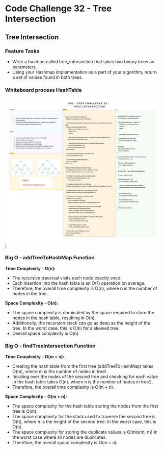 # Code Challenge 32 - Tree Intersection

## Tree Intersection

### Feature Tasks

* Write a function called tree_intersection that takes two binary trees as parameters.
* Using your Hashmap implementation as a part of your algorithm, return a set of values found in both trees.

### Whiteboard process HashTable

![Tree Intersection](../../javascript/assets/codeChallenge32.png);

### Big O - addTreeToHashMap Function

**Time Complexity - O(n):**

* The recursive traversal visits each node exactly once.
* Each insertion into the hash table is an O(1) operation on average.
* Therefore, the overall time complexity is O(n), where n is the number of nodes in the tree.

**Space Complexity - O(n):**

* The space complexity is dominated by the space required to store the nodes in the hash table, resulting in O(n).
* Additionally, the recursion stack can go as deep as the height of the tree. In the worst case, this is O(n) for a skewed tree.
* Overall space complexity is O(n).

### Big O - findTreeIntersection Function

**Time Complexity - O(m + n):**

* Creating the hash table from the first tree (addTreeToHashMap) takes O(m), where m is the number of nodes in tree1.
* Iterating over the nodes of the second tree and checking for each value in the hash table takes O(n), where n is the number of nodes in tree2.
* Therefore, the overall time complexity is O(m + n).

**Space Complexity - O(m + n):**

* The space complexity for the hash table storing the nodes from the first tree is O(m).
* The space complexity for the stack used to traverse the second tree is O(h), where h is the height of the second tree. In the worst case, this is O(n).
* The space complexity for storing the duplicate values is O(min(m, n)) in the worst case where all nodes are duplicates.
* Therefore, the overall space complexity is O(m + n).
